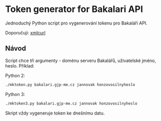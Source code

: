 # Token generator for Bakalari API
Jednoduchý Python script pro vygenerování tokenu pro Bakaláři API.

Doporučuji: [xmlcurl](https://github.com/mariansam/xmlcurl)

## Návod
Script chce tři argumenty - doménu serveru Bakalářů, uživatelské jméno, heslo. Příklad:

Python 2:
```sh
./mktoken.py bakalari.gjp-me.cz jannovak honzovosilnyheslo
```

Python 3:
```sh
./mktoken3.py bakalari.gjp-me.cz jannovak honzovosilnyheslo
```

Skript vždy vygeneruje token ke dnešnímu datu.
